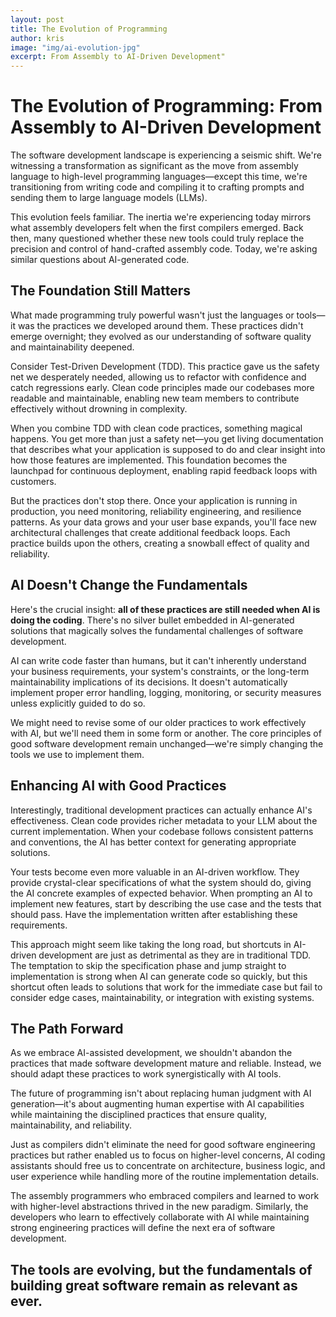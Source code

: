 ```yaml
---
layout: post
title: The Evolution of Programming
author: kris
image: "img/ai-evolution-jpg"
excerpt: From Assembly to AI-Driven Development"
---
```

# The Evolution of Programming: From Assembly to AI-Driven Development

The software development landscape is experiencing a seismic shift. We're witnessing a transformation as significant as the move from assembly language to high-level programming languages—except this time, we're transitioning from writing code and compiling it to crafting prompts and sending them to large language models (LLMs).

This evolution feels familiar. The inertia we're experiencing today mirrors what assembly developers felt when the first compilers emerged. Back then, many questioned whether these new tools could truly replace the precision and control of hand-crafted assembly code. Today, we're asking similar questions about AI-generated code.

## The Foundation Still Matters

What made programming truly powerful wasn't just the languages or tools—it was the practices we developed around them. These practices didn't emerge overnight; they evolved as our understanding of software quality and maintainability deepened.

Consider Test-Driven Development (TDD). This practice gave us the safety net we desperately needed, allowing us to refactor with confidence and catch regressions early. Clean code principles made our codebases more readable and maintainable, enabling new team members to contribute effectively without drowning in complexity.

When you combine TDD with clean code practices, something magical happens. You get more than just a safety net—you get living documentation that describes what your application is supposed to do and clear insight into how those features are implemented. This foundation becomes the launchpad for continuous deployment, enabling rapid feedback loops with customers.

But the practices don't stop there. Once your application is running in production, you need monitoring, reliability engineering, and resilience patterns. As your data grows and your user base expands, you'll face new architectural challenges that create additional feedback loops. Each practice builds upon the others, creating a snowball effect of quality and reliability.

## AI Doesn't Change the Fundamentals

Here's the crucial insight: **all of these practices are still needed when AI is doing the coding**. There's no silver bullet embedded in AI-generated solutions that magically solves the fundamental challenges of software development.

AI can write code faster than humans, but it can't inherently understand your business requirements, your system's constraints, or the long-term maintainability implications of its decisions. It doesn't automatically implement proper error handling, logging, monitoring, or security measures unless explicitly guided to do so.

We might need to revise some of our older practices to work effectively with AI, but we'll need them in some form or another. The core principles of good software development remain unchanged—we're simply changing the tools we use to implement them.

## Enhancing AI with Good Practices

Interestingly, traditional development practices can actually enhance AI's effectiveness. Clean code provides richer metadata to your LLM about the current implementation. When your codebase follows consistent patterns and conventions, the AI has better context for generating appropriate solutions.

Your tests become even more valuable in an AI-driven workflow. They provide crystal-clear specifications of what the system should do, giving the AI concrete examples of expected behavior. When prompting an AI to implement new features, start by describing the use case and the tests that should pass. Have the implementation written after establishing these requirements.

This approach might seem like taking the long road, but shortcuts in AI-driven development are just as detrimental as they are in traditional TDD. The temptation to skip the specification phase and jump straight to implementation is strong when AI can generate code so quickly, but this shortcut often leads to solutions that work for the immediate case but fail to consider edge cases, maintainability, or integration with existing systems.

## The Path Forward

As we embrace AI-assisted development, we shouldn't abandon the practices that made software development mature and reliable. Instead, we should adapt these practices to work synergistically with AI tools.

The future of programming isn't about replacing human judgment with AI generation—it's about augmenting human expertise with AI capabilities while maintaining the disciplined practices that ensure quality, maintainability, and reliability.

Just as compilers didn't eliminate the need for good software engineering practices but rather enabled us to focus on higher-level concerns, AI coding assistants should free us to concentrate on architecture, business logic, and user experience while handling more of the routine implementation details.

The assembly programmers who embraced compilers and learned to work with higher-level abstractions thrived in the new paradigm. Similarly, the developers who learn to effectively collaborate with AI while maintaining strong engineering practices will define the next era of software development.

The tools are evolving, but the fundamentals of building great software remain as relevant as ever.
---